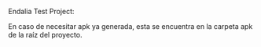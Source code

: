 Endalia Test Project:

En caso de necesitar apk ya generada, esta se encuentra en la carpeta apk de la raíz del proyecto.